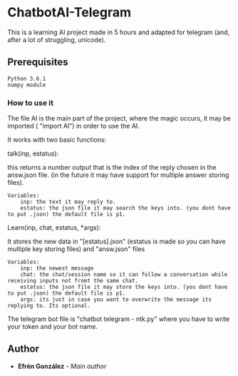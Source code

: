 # ChatbotAI-Telegram

This is a learning AI project made in 5 hours and adapted for telegram (and, after a lot of struggling, unicode).


## Prerequisites

	Python 3.6.1
	numpy module
	
### How to use it

The file AI is the main part of the project, where the magic occurs, it may be imported ( "import AI") in order to use the AI.

It works with two basic functions:

talk(inp, estatus):

this returns a number output that is the index of the reply chosen in the answ.json file.
(in the future it may have support for multiple answer storing files).
	
	Variables:
		inp: the text it may reply to.
		estatus: the json file it may search the keys into. (you dont have to put .json) the default file is p1.

Learn(inp, chat, estatus, *args):

It stores the new data in "[estatus].json" (estatus is made so you can have multiple key storing files) and "answ.json" files 
	
	Variables:
		inp: the newest message
		chat: the chat/session name so it can follow a conversation while receiving inputs not fromt the same chat.
		estatus: the json file it may store the keys into. (you dont have to put .json) the default file is p1.
		args: its just in case you want to overwrite the message its replying to. Its optional.
	
The telegram bot file is "chatbot telegram - ntk.py" where you have to write your token and your bot name.

## Author
* **Efrén González** - *Main author*